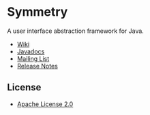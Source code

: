 Symmetry
========

A user interface abstraction framework for Java.

* [Wiki](https://github.com/markhobson/symmetry/wiki)
* [Javadocs](http://markhobson.github.com/symmetry/apidocs/)
* [Mailing List](https://groups.google.com/d/forum/symmetry-users)
* [Release Notes](https://github.com/markhobson/symmetry/wiki/Release-Notes)

License
-------

* [Apache License 2.0](http://www.apache.org/licenses/LICENSE-2.0.html)
